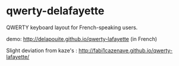qwerty-delafayette
================

QWERTY keyboard layout for French-speaking users.

demo: http://delapouite.github.io/qwerty-lafayette (in French)

Slight deviation from kaze's : http://fabi1cazenave.github.io/qwerty-lafayette/
